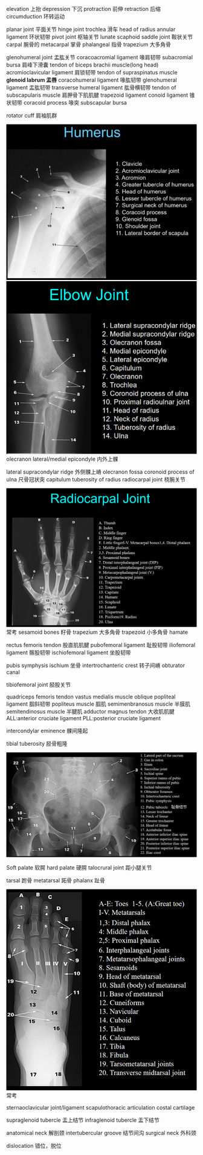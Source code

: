 elevation 上抬
depression 下沉
protraction 前伸
retraction 后缩
circumduction 环转运动

planar joint 平面关节
hinge joint 
trochlea 滑车
head of radius
annular ligament 环状韧带
pivot joint 枢轴关节
lunate
scaphoid
saddle joint 鞍状关节
carpal 腕骨的
metacarpal 掌骨
phalangeal 指骨
trapezium 大多角骨

glenohumeral joint 盂肱关节
coracoacromial ligament 喙肩韧带
subacromial bursa 肩峰下滑囊
tendon of biceps brachii muscle(long head)
acromioclavicular ligament 肩锁韧带
tendon of supraspinatus muscle
**glenoid labrum 盂唇**
coracohumeral ligament 喙肱韧带
glenohumeral ligament 盂肱韧带
transverse humeral ligament 肱骨横韧带
tendon of subscapularis muscle 肩胛骨下肌肌腱
trapezoid ligament
conoid ligament 锥状韧带
coracoid process 喙突
subscapular bursa

rotator cuff 肩袖肌群

![](images/Snipaste_2024-03-11_10-16-12.png)
![](images/Snipaste_2024-03-11_10-17-53.png)
olecranon
lateral/medial epicondyle 内外上髁

lateral supracondylar ridge 外侧髁上嵴
olecranon fossa
coronoid process of ulna 尺骨冠状突
capitulum
tuberosity of radius
radiocarpal joint 桡腕关节

![](images/Snipaste_2024-03-11_09-31-47.png)
常考
sesamoid bones 籽骨
trapezium 大多角骨
trapezoid 小多角骨
hamate

rectus femoris tendon 股直肌肌腱
pubofemoral ligament 耻股韧带
iliofemoral ligament 髂股韧带
ischiofemoral ligament 坐股韧带

pubis symphysis
ischium 坐骨
intertrochanteric crest 转子间嵴
obturator canal

tibiofemoral joint 胫股关节

quadriceps femoris tendon
vastus medialis muscle
oblique popliteal ligament 腘斜韧带
popliteus muscle 腘肌
semimenbranosus muscle 半膜肌
semitendinosus muscle 半腱肌
adductor magnus tendon 大收肌肌腱
ALL:anterior cruciate ligament
PLL:posterior cruciate ligament

intercondylar eminence 髁间隆起

tibial tuberosity 胫骨粗隆

![](images/Snipaste_2024-03-11_10-21-29.png)

Soft palate 软腭
hard palate 硬腭
talocrural joint 距小腿关节

tarsal 跗骨
metatarsal 跖骨
phalanx 趾骨

![](images/Snipaste_2024-03-11_10-06-07.png)
常考

sternaoclavicular joint/ligament
scapulothoracic articulation
costal cartilage

supraglenoid tubercle 盂上结节
infraglenoid tubercle 盂下结节

anatomical neck 解剖颈
intertubercular groove 结节间沟
surgical neck 外科颈

dislocation 错位，脱位